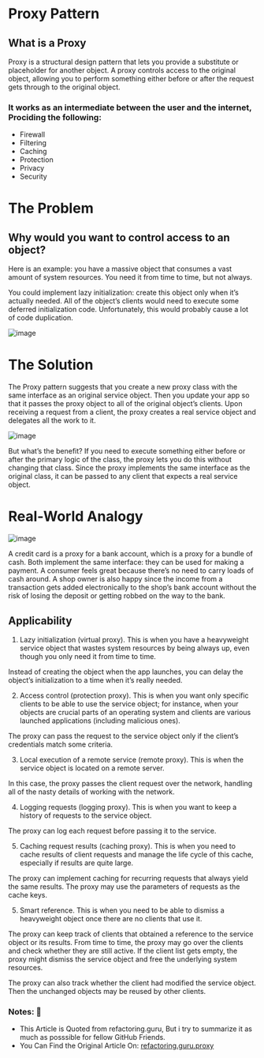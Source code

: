 # Proxy Pattern

## What is a Proxy
Proxy is a structural design pattern that lets you provide a substitute or placeholder for another object. A proxy controls access to the original object, allowing you to perform something either before or after the request gets through to the original object.

### It works as an intermediate between the user and the internet, Prociding the following:

- Firewall
- Filtering
- Caching
- Protection
- Privacy
- Security

# The Problem
## Why would you want to control access to an object?
Here is an example: you have a massive object that consumes a vast amount of system resources. You need it from time to time, but not always.

You could implement lazy initialization: create this object only when it’s actually needed. All of the object’s clients would need to execute some deferred initialization code. Unfortunately, this would probably cause a lot of code duplication.

![image](https://github.com/Husam-AbuZina/Learning-OOP-and-Design-Patterns/assets/109718076/9328a7db-37a4-4e11-ade2-4ce295eb9373)

# The Solution
The Proxy pattern suggests that you create a new proxy class with the same interface as an original service object. Then you update your app so that it passes the proxy object to all of the original object’s clients. Upon receiving a request from a client, the proxy creates a real service object and delegates all the work to it.

![image](https://github.com/Husam-AbuZina/Learning-OOP-and-Design-Patterns/assets/109718076/804be929-c546-4c10-b115-cc28e1196238)

But what’s the benefit? If you need to execute something either before or after the primary logic of the class, the proxy lets you do this without changing that class. Since the proxy implements the same interface as the original class, it can be passed to any client that expects a real service object.

# Real-World Analogy

![image](https://github.com/Husam-AbuZina/Learning-OOP-and-Design-Patterns/assets/109718076/a857b90b-1569-4403-8bba-b27a002c571d)

A credit card is a proxy for a bank account, which is a proxy for a bundle of cash. Both implement the same interface: they can be used for making a payment. A consumer feels great because there’s no need to carry loads of cash around. A shop owner is also happy since the income from a transaction gets added electronically to the shop’s bank account without the risk of losing the deposit or getting robbed on the way to the bank.


## Applicability

1. Lazy initialization (virtual proxy). This is when you have a heavyweight service object that wastes system resources by being always up, even though you only need it from time to time.

Instead of creating the object when the app launches, you can delay the object’s initialization to a time when it’s really needed.

2.  Access control (protection proxy). This is when you want only specific clients to be able to use the service object; for instance, when your objects are crucial parts of an operating system and clients are various launched applications (including malicious ones).

 The proxy can pass the request to the service object only if the client’s credentials match some criteria.

 3. Local execution of a remote service (remote proxy). This is when the service object is located on a remote server.

 In this case, the proxy passes the client request over the network, handling all of the nasty details of working with the network.

 4.  Logging requests (logging proxy). This is when you want to keep a history of requests to the service object.

 The proxy can log each request before passing it to the service.

 5.  Caching request results (caching proxy). This is when you need to cache results of client requests and manage the life cycle of this cache, especially if results are quite large.

 The proxy can implement caching for recurring requests that always yield the same results. The proxy may use the parameters of requests as the cache keys.

 5.  Smart reference. This is when you need to be able to dismiss a heavyweight object once there are no clients that use it.

 The proxy can keep track of clients that obtained a reference to the service object or its results. From time to time, the proxy may go over the clients and check whether they are still active. If the client list gets empty, the proxy might dismiss the service object and free the underlying system resources.

The proxy can also track whether the client had modified the service object. Then the unchanged objects may be reused by other clients.

### Notes: 📝
- This Article is Quoted from refactoring.guru, But i try to summarize it as much as posssible for fellow GitHub Friends.
- You Can Find the Original Article On: [refactoring.guru.proxy](https://refactoring.guru/design-patterns/proxy)
